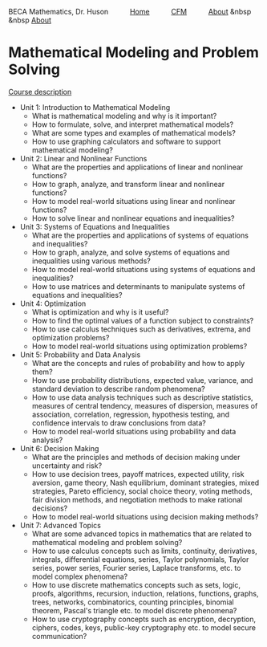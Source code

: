 BECA Mathematics, Dr. Huson $\hspace{1cm}$ <a href="https://chrishuson.github.io/">Home</a> $\hspace{1cm}$ [CFM](../cfm) $\hspace{1cm}$ <a href="https://chrishuson.github.io/Contact">About</a> &nbsp  &nbsp [About](https://chrishuson.github.io/Contact)

# Mathematical Modeling and Problem Solving

[Course description](https://math.huson.com/modeling/description)

- Unit 1: Introduction to Mathematical Modeling
    - What is mathematical modeling and why is it important?
    - How to formulate, solve, and interpret mathematical models?
    - What are some types and examples of mathematical models?
    - How to use graphing calculators and software to support mathematical modeling?
- Unit 2: Linear and Nonlinear Functions
    - What are the properties and applications of linear and nonlinear functions?
    - How to graph, analyze, and transform linear and nonlinear functions?
    - How to model real-world situations using linear and nonlinear functions?
    - How to solve linear and nonlinear equations and inequalities?
- Unit 3: Systems of Equations and Inequalities
    - What are the properties and applications of systems of equations and inequalities?
    - How to graph, analyze, and solve systems of equations and inequalities using various methods?
    - How to model real-world situations using systems of equations and inequalities?
    - How to use matrices and determinants to manipulate systems of equations and inequalities?
- Unit 4: Optimization
    - What is optimization and why is it useful?
    - How to find the optimal values of a function subject to constraints?
    - How to use calculus techniques such as derivatives, extrema, and optimization problems?
    - How to model real-world situations using optimization problems?
- Unit 5: Probability and Data Analysis
    - What are the concepts and rules of probability and how to apply them?
    - How to use probability distributions, expected value, variance, and standard deviation to describe random phenomena?
    - How to use data analysis techniques such as descriptive statistics, measures of central tendency, measures of dispersion, measures of association, correlation, regression, hypothesis testing, and confidence intervals to draw conclusions from data?
    - How to model real-world situations using probability and data analysis?
- Unit 6: Decision Making
    - What are the principles and methods of decision making under uncertainty and risk?
    - How to use decision trees, payoff matrices, expected utility, risk aversion, game theory, Nash equilibrium, dominant strategies, mixed strategies, Pareto efficiency, social choice theory, voting methods, fair division methods, and negotiation methods to make rational decisions?
    - How to model real-world situations using decision making methods?
- Unit 7: Advanced Topics
    - What are some advanced topics in mathematics that are related to mathematical modeling and problem solving?
    - How to use calculus concepts such as limits, continuity, derivatives, integrals, differential equations, series, Taylor polynomials, Taylor series, power series, Fourier series, Laplace transforms, etc. to model complex phenomena?
    - How to use discrete mathematics concepts such as sets, logic, proofs, algorithms, recursion, induction, relations, functions, graphs, trees, networks, combinatorics, counting principles, binomial theorem, Pascal's triangle etc. to model discrete phenomena?
    - How to use cryptography concepts such as encryption, decryption, ciphers, codes, keys, public-key cryptography etc. to model secure communication?
